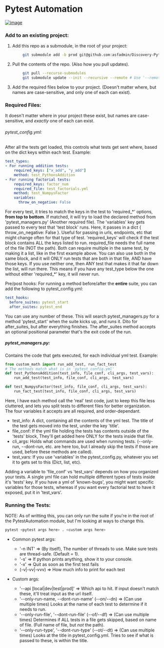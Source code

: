 # Pytest Automation

[![image](https://img.shields.io/pypi/v/pytest-automation.svg)](https://pypi.python.org/pypi/pytest-automation)

### Add to an existing project:
1) Add this repo as a submodule, in the root of your project:
```bash
        git submodule add -b prod git@github.com:asfadmin/Discovery-PytestAutomation.git
```

2) Pull the contents of the repo. (Also how you pull updates).
```bash
        git pull --recurse-submodules
        git submodule update --init --recursive --remote # Use '--remote' to pull any changes made to the testing repo since you added it.
```

3) Add the required files below to your project. (Doesn't matter where, but names are case-sensitive, and only one  of each can exist).

### Required Files:
It doesn't matter where in your project these exist, but names are case-sensitive, and *exactly* one of each can exist.
###### pytest_config.yml:
After all the tests get loaded, this controls what tests get sent where, based on the dict keys within each test.
Example:
```yaml
test_types:
- For running addition tests:
    required_keys: ["x_add", "y_add"]
    method: test_PythonsAddition
- For running factorial tests:
    required_keys: factor_num
    required_file: test_factorials.yml
    method: test_NumpysFactor
    variables:
      throw_on_negative: False
```
For every test, it tries to match the keys in the test to 'required_\*' options, **from top to bottom**. If matched, it will try to load the declared method from 'pytest_managers.py' (Another required file). 
The 'variables' key gets passed to every test that 'test block' runs. Here, it passes in a dict { throw_on_negative: False }. Useful for passing in urls, endpoints, etc that might change often for that type of test.
'required_keys' will check if the test block contains ALL the keys listed to run. required_file needs the full name of the file (NOT the path). Both can require multiple in the same test, by making it a list, like in the first example above. You can also use both in the same block, and it will ONLY run tests that are both in that file, AND have those keys. If you use neither one, then ANY test that makes it that far down the list, will run there. This means if you have any test_type below the one without either 'required_\*' key, it will never run.

Pre/post hooks:
For running a method before/after the **entire** suite, you can add the following to pytest_config.yml:
```yaml
test_hooks:
  before_suites: pytest_start
  after_suites: pytest_end
```
You can use any number of these. This will search pytest_managers.py for a method 'pytest_start' when the suite kicks up, and runs it. Dito for after_suites, but after everything finishes. The after_suites method accepts an optional positional parameter that's the exit code of the run.

##### pytest_managers.py:
Contains the code that gets executed, for each individual yml test. 
Example:
```python
from custom_math import run_add_test, run_fact_test
# The methods match what is in 'pytest_config.yml'
def test_PythonsAddition(test_info, file_conf, cli_args, test_vars):
	run_add_test(test_info, file_conf, cli_args, test_vars)

def test_NumpysFactor(test_info, file_conf, cli_args, test_vars):
	run_fact_test(test_info, file_conf, cli_args, test_vars)
```
Here, I have each method call the 'real' test code, just to keep this file less cluttered, and lets you split tests to different files for better organization. The four variables it accepts are all required, and order-dependant.

- test_info: A dict, containing all the contents of the yml test. The title of the test gets moved into the test, under the key 'title'.
- file_conf: If the yml file holding the tests has contents outside of the 'tests' block, They'll get added here ONLY for the tests inside that file.
- cli_args: Holds what commands are used when running tests. (--only-run, --dont-run, etc. are here too, but I already skip the tests if those are used, before these methods are called).
- test_vars: If you use 'variables' in the pytest_config.py, whatever you set it to gets set to this (Dict, list, etc). 

Adding a variable to 'file_conf' vs 'test_vars' depends on how you organized your tests. A single yml file can hold multiple different types of tests inside it's 'tests' key. If you have a yml of 'known-bugs', you might want specific variables for those tests, whereas if you want every factorial test to have it exposed, put it in 'test_vars'.

### Running the Tests:
NOTE: As of writting this, you can only run the suite if you're in the root of the PytestAutomation module, but I'm looking at ways to change this.

```bash
pytest <pytest args here> . <custom args here>
```
- Common pytest args:
   - '-n INT' => (By itself), The number of threads to use. Make sure tests are thread-safe. (Default = 1).
   - '-s' => If python prints anything, show it to your console.
   - '-x' => Quit as soon as the first test fails
   - (-v|-vv|-vvv) => How much info to print for each test

- Custom args:
    - '--api [local|dev|test|prod]' => Which api to hit. If input doesn't match these, it'll treat input as the url itself.  
    - '--only-run-name, --dont-run-name' (--on/--dn) => (Can use multiple times) Looks at the name of each test to determine if it needs to run.
    - '--only-run-file', '--dont-run-file' (--of/--df) => (Can use multiple times) Determines if ALL tests in a file gets skipped, based on name of file. (Full name of file, but *not* the path).
    - '--only-run-type', '--dont-run-type' (--ot/--dt) => (Can use multiple times) Looks at the title in pytest_config.yml. Tries to see if what is passed to these, is within the title.
